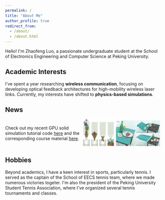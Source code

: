 ```yaml
---
permalink: /
title: "About Me"
author_profile: true
redirect_from: 
  - /about/
  - /about.html
---
```


Hello! I'm Zhaofeng Luo, a passionate undergraduate student at the School of Electronics Engineering and Computer Science at Peking University. 
## Academic Interests
 I've spent a year researching **wireless communication**, focusing on developing optical feedback architectures for high-mobility wireless laser links. Currently, my interests have shifted to **physics-based simulations**. 


## News
<div style="display: flex; align-items: center;">
    <div style="flex: 1;">
         Check out my recent GPU solid simulation tutorial code <a href="https://github.com/phys-sim-book/solid-sim-tutorial-gpu">here</a> and the corresponding course material <a href="https://phys-sim-book.github.io/lec4.6-gpu_accel.html">here</a>.
    </div>
    <div style="flex: 1;">
        <img src="/images/publication_book.jpg" alt="Image" style="width: 100%;">
    </div>
</div>

## Hobbies
Beyond academics, I have a keen interest in sports, particularly tennis. I served as the captain of the School of EECS tennis team, where we made numerous victories togeter. I'm also the president of the Peking University Student Tennis Association, where I've organized several tennis tournaments and classes.

